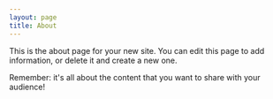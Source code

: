 ```yaml
---
layout: page
title: About
---
```


This is the about page for your new site. You can edit this page to add information, or delete it and create a new one.

Remember: it's all about the content that you want to share with your audience!

